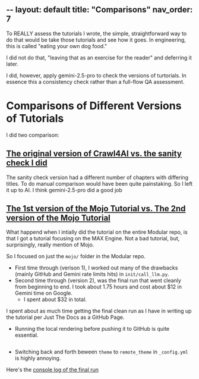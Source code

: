 --
layout: default
title: "Comparisons"
nav_order: 7
---

To REALLY assess the tutorials I wrote, the simple, straightforward way to do that would be take those tutorials and see how it goes. In engineering, this is called "eating your own dog food."

I did not do that, "leaving that as an exercise for the reader" and deferring it later.

I did, however, apply gemini-2.5-pro to check the versions of turtorials.  In essence this a consistency check rather than a full-flow QA assessment.

# Comparisons of Different Versions of Tutorials

I did two comparison:

## [The original version of Crawl4AI vs. the sanity check I did](./crawl4ai-versions.md)

The sanity check version had a different number of chapters with differing titles. To do manual comparison would have been quite painstaking.  So I left it up to AI.  I think gemini-2.5-pro did a good job

## [The 1st version of the Mojo Tutorial vs. The 2nd version of the Mojo Tutorial](./mojo-versions.md)

What happend when I intially did the tutorial on the entire Modular repo, is that I got a tutorial focusing on the MAX Engine.  Not a bad tutorial, but, surprisingly, really mention of Mojo.

So I focused on just the `mojo/` folder in the Modular repo.
- First time through (verison 1), I worked out many of the drawbacks (mainly GitHub and Gemini rate limits hits) in `init/call_llm.py`.
- Second time  through (version 2), was the final run that went cleanly from beginning to end. I took about 1.75 hours and cost about $12 in Gemini time on Google.
    - I spent about $32 in total.

I spent about as much time getting the final clean run as I have in writing up the tutorial per Just The Docs as a GitHub Page.
- Running the local rendering before pushing it to GitHub is quite essential.
```
```
- Switching back and forth beween `theme` to `remote_theme` in `_config.yml` is highly annoying.

Here's the [console log of the final run](#TODO)


